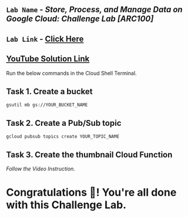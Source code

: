 ## `Lab Name` - *Store, Process, and Manage Data on Google Cloud: Challenge Lab [ARC100]*

## `Lab Link` - [Click Here](https://www.cloudskillsboost.google/focuses/60439?parent=catalog)

## [YouTube Solution Link](https://youtu.be/QkG3dwAb3MU)

Run the below commands in the Cloud Shell Terminal.

## Task 1. Create a bucket

```
gsutil mb gs://YOUR_BUCKET_NAME
```

## Task 2. Create a Pub/Sub topic

```
gcloud pubsub topics create YOUR_TOPIC_NAME
```

## Task 3. Create the thumbnail Cloud Function

*Follow the Video Instruction.*

# Congratulations 🎉! You're all done with this Challenge Lab.